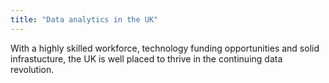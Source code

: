 ```yaml
---
title: "Data analytics in the UK"
---
```

With a highly skilled workforce, technology funding opportunities and solid infrastucture, the UK is well placed to thrive in the continuing data revolution.
